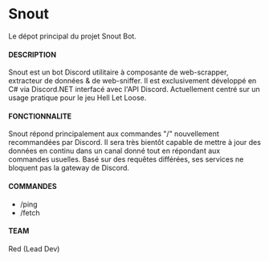 # Snout
Le dépot principal du projet Snout Bot.

#### DESCRIPTION 
Snout est un bot Discord utilitaire à composante de web-scrapper, extracteur de données & de web-sniffer. Il est exclusivement développé en C# via Discord.NET interfacé avec l'API Discord. 
Actuellement centré sur un usage pratique pour le jeu Hell Let Loose.

#### FONCTIONNALITE
Snout répond principalement aux commandes "/" nouvellement recommandées par Discord.
Il sera très bientôt capable de mettre à jour des données en continu dans un canal donné tout en répondant aux commandes usuelles. Basé sur des requêtes différées, ses services ne bloquent pas la gateway de Discord.

#### COMMANDES
- /ping 
- /fetch

#### TEAM
Red (Lead Dev)

